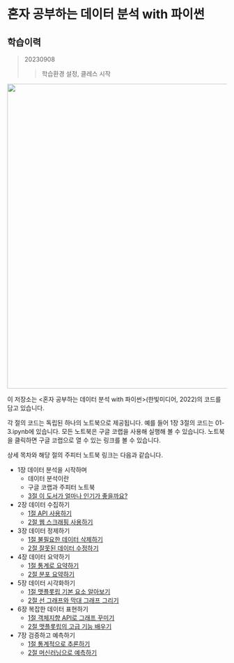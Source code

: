 # 혼자 공부하는 데이터 분석 with 파이썬

##  학습이력
> 20230908
>> 학습환경 설정, 클레스 시작 

<kbd><img src="https://tensorflowkorea.files.wordpress.com/2022/12/ed98bcec9e90-eab3b5ebb680ed9598eb8a94-eb8db0ec9db4ed84b0-ebb684ec849d-with-ed8c8cec9db4ec8dac_ecbba4ebb284.png" height="700"></kbd>

이 저장소는 <혼자 공부하는 데이터 분석 with 파이썬>(한빛미디어, 2022)의 코드를 담고 있습니다.

각 절의 코드는 독립된 하나의 노트북으로 제공됩니다. 예를 들어 1장 3절의 코드는 01-3.ipynb에 있습니다. 모든 노트북은 구글 코랩을 사용해 실행해 볼 수 있습니다. 노트북을 클릭하면 구글 코랩으로 열 수 있는 링크를 볼 수 있습니다.

상세 목차와 해당 절의 주피터 노트북 링크는 다음과 같습니다.

- 1장 데이터 분석을 시작하며
  - 데이터 분석이란
  - 구글 코랩과 주피터 노트북
  - [3절 이 도서가 얼마나 인기가 좋을까요?](01-3.ipynb)
- 2장 데이터 수집하기
  - [1절 API 사용하기](02-1.ipynb)
  - [2절 웹 스크래핑 사용하기](02-2.ipynb)
- 3장 데이터 정제하기
  - [1절 불필요한 데이터 삭제하기](03-1.ipynb)
  - [2절 잘못된 데이터 수정하기](03-2.ipynb)
- 4장 데이터 요약하기
  - [1절 통계로 요약하기](04-1.ipynb)
  - [2절 분포 요약하기](04-2.ipynb)
- 5장 데이터 시각화하기
  - [1절 맷플롯립 기본 요소 알아보기](05-1.ipynb)
  - [2절 선 그래프와 막대 그래프 그리기](05-2.ipynb)
- 6장 복잡한 데이터 표현하기
  - [1절 객체지향 API로 그래프 꾸미기](06-1.ipynb)
  - [2절 맷플롯립의 고급 기능 배우기](06-2.ipynb)
- 7장 검증하고 예측하기
  - [1절 통계적으로 추론하기](07-1.ipynb)
  - [2절 머신러닝으로 예측하기](07-2.ipynb)


